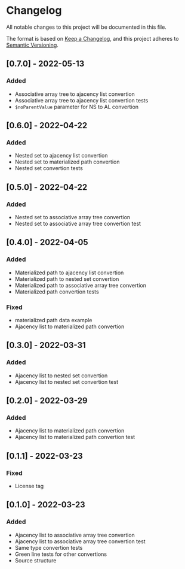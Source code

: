 # Changelog

All notable changes to this project will be documented in this file.

The format is based on [Keep a Changelog](https://keepachangelog.com/en/1.0.0/),
and this project adheres to [Semantic Versioning](https://semver.org/spec/v2.0.0.html).

## [0.7.0] - 2022-05-13

### Added

- Associative array tree to ajacency list convertion
- Associative array tree to ajacency list convertion tests
- `$noParentValue` parameter for NS to AL convertion

## [0.6.0] - 2022-04-22

### Added

- Nested set to ajacency list convertion
- Nested set to materialized path convertion
- Nested set convertion tests

## [0.5.0] - 2022-04-22

### Added

- Nested set to associative array tree convertion
- Nested set to associative array tree convertion test

## [0.4.0] - 2022-04-05

### Added

- Materialized path to ajacency list convertion
- Materialized path to nested set convertion
- Materialized path to associative array tree convertion
- Materialized path convertion tests

### Fixed

- materialized path data example
- Ajacency list to materialized path convertion

## [0.3.0] - 2022-03-31

### Added

- Ajacency list to nested set convertion
- Ajacency list to nested set convertion test

## [0.2.0] - 2022-03-29

### Added

- Ajacency list to materialized path convertion
- Ajacency list to materialized path convertion test

## [0.1.1] - 2022-03-23

### Fixed

- License tag

## [0.1.0] - 2022-03-23

### Added

- Ajacency list to associative array tree convertion
- Ajacency list to associative array tree convertion test
- Same type convertion tests
- Green line tests for other convertions
- Source structure
